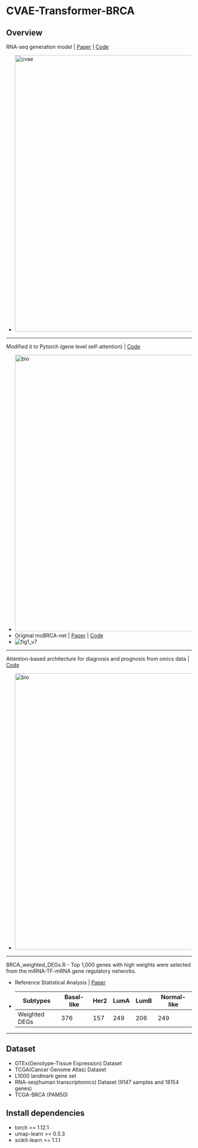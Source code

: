 # CVAE-Transformer-BRCA

Overview
----------
RNA-seq generation model | [Paper](https://doi.org/10.5909/JBE.2023.28.3.275) | [Code](https://github.com/HyunSBong/CVAE-RNA-seq)
- <img width="749" alt="cvae" src="https://github.com/HyunSBong/CVAE-BRCA/assets/69189272/82f10eb6-8cd4-4d3e-acb5-763c43996529">
----------
Modified it to Pytorch (gene level self-attention) | [Code](https://github.com/HyunSBong/CVAE-BRCA/tree/main/moBRCAnet)
- <img width="749" alt="bio" src="https://github.com/HyunSBong/CVAE-BRCA/assets/69189272/d2ef2ea4-7f16-4e2b-9b50-4d5fb6c8d8ed">
- Original moBRCA-net | [Paper](https://bmcbioinformatics.biomedcentral.com/articles/10.1186/s12859-023-05273-5) | [Code](https://github.com/cbi-bioinfo/moBRCA-net)
- ![fig1_v7](https://github.com/HyunSBong/CVAE-BRCA/assets/69189272/ea63e488-9f97-4384-a7b0-1bb3e75aa6c1)
----------
Attention-based architecture for diagnosis and prognosis from omics data | [Code](https://github.com/HyunSBong/CVAE-BRCA/tree/main/AttOmics)
- <img width="749" alt="bio" src="https://github.com/HyunSBong/CVAE-BRCA/assets/69189272/56debec3-2427-44ce-a4f3-7b6ee014eeab">
----------

BRCA_weighted_DEGs.R - Top 1,000 genes with high weights were selected from the miRNA-TF-mRNA gene regulatory networks.
- Reference Statistical Analysis | [Paper](https://www.ncbi.nlm.nih.gov/pmc/articles/PMC7644310/)
- |Subtypes|Basal-like|Her2|LumA|LumB|Normal-like|
  |---|---|---|---|---|---|
  |Weighted DEGs|376|157|249|206|249|
----------
Dataset
----------
- GTEx(Genotype-Tissue Expression) Dataset
- TCGA(Cancer Genome Atlas) Dataset
- L1000 landmark gene set
- RNA-seq(human transcriptomics) Dataset (9147 samples and 18154 genes)
- TCGA-BRCA (PAM50)

Install dependencies
----------
- torch >= 1.12.1
- umap-learn >= 0.5.3
- scikit-learn >= 1.1.1
